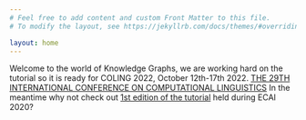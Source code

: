 ```yaml
---
# Feel free to add content and custom Front Matter to this file.
# To modify the layout, see https://jekyllrb.com/docs/themes/#overriding-theme-defaults

layout: home
---
```



Welcome to the world of Knowledge Graphs, we are working hard on the tutorial so it is ready for COLING 2022, October 12th-17th 2022. 
[THE 29TH INTERNATIONAL CONFERENCE ON COMPUTATIONAL LINGUISTICS](https://coling2022.org/)
In the meantime why not check out [1st edition of the tutorial](https://kge-tutorial-ecai2020.github.io/) held during ECAI 2020?

